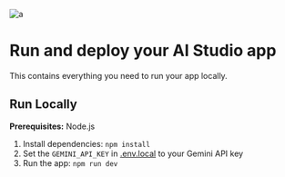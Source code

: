 ![a](https://github.com/user-attachments/assets/2942c807-b72b-42f5-b05c-d93ef54c314e)
# Run and deploy your AI Studio app

This contains everything you need to run your app locally.

## Run Locally

**Prerequisites:**  Node.js


1. Install dependencies:
   `npm install`
2. Set the `GEMINI_API_KEY` in [.env.local](.env.local) to your Gemini API key
3. Run the app:
   `npm run dev`
